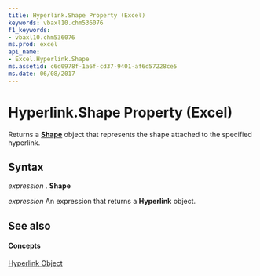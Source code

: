 ```yaml
---
title: Hyperlink.Shape Property (Excel)
keywords: vbaxl10.chm536076
f1_keywords:
- vbaxl10.chm536076
ms.prod: excel
api_name:
- Excel.Hyperlink.Shape
ms.assetid: c6d0978f-1a6f-cd37-9401-af6d57228ce5
ms.date: 06/08/2017
---
```



# Hyperlink.Shape Property (Excel)

Returns a  **[Shape](Excel.Shape.md)** object that represents the shape attached to the specified hyperlink.


## Syntax

 _expression_ . **Shape**

 _expression_ An expression that returns a **Hyperlink** object.


## See also


#### Concepts


[Hyperlink Object](Excel.Hyperlink.md)

